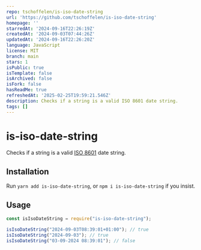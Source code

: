 ```yaml
---
repo: tschoffelen/is-iso-date-string
url: 'https://github.com/tschoffelen/is-iso-date-string'
homepage: ''
starredAt: '2024-09-16T22:26:19Z'
createdAt: '2024-09-03T07:44:26Z'
updatedAt: '2024-09-16T22:26:20Z'
language: JavaScript
license: MIT
branch: main
stars: 1
isPublic: true
isTemplate: false
isArchived: false
isFork: false
hasReadMe: true
refreshedAt: '2025-02-25T19:59:21.546Z'
description: Checks if a string is a valid ISO 8601 date string.
tags: []
---
```


# is-iso-date-string

Checks if a string is a valid [ISO 8601](https://en.wikipedia.org/wiki/ISO_8601#Combined_date_and_time_representations)
date string.

## Installation

Run `yarn add is-iso-date-string`, or `npm i is-iso-date-string` if you insist.

## Usage

```js
const isIsoDateString = require("is-iso-date-string");

isIsoDateString("2024-09-03T08:39:01+01:00"); // true
isIsoDateString("2024-09-03"); // true
isIsoDateString("03-09-2024 08:39:01"); // false
```
